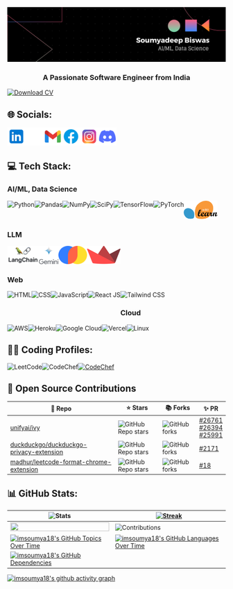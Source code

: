 <img src='assets/linkedIn_banner.png'>

<h3 align="center">A Passionate Software Engineer from India</h3>

<a href="https://drive.google.com/drive/folders/13TK5rRevTDf68PE0dT3lXg0O_8U1gcjA?usp=drive_link">
    <img src="https://img.shields.io/badge/Download%20CV-8A2BE2" alt="Download CV" width="200">
</a>

## 🌐 Socials:
 [<img align="left" src="assets/socials/linkedin.svg"  alt="LinkedIn"  height="42px">](https://linkedin.com/in/imsoumya18)
 [<img align="left" src="assets/socials/twitterx.svg"  alt="TwitterX"  height="42px">](https://twitter.com/imsoumya184)
 [<img align="left" src="assets/socials/gmail.svg"  alt="Gmail"  height="42px">](mailto:soumyadeep184@gmail.com)
 [<img align="left" src="assets/socials/facebook.svg"  alt="Facebook"  height="42px">](https://facebook.com/imsoumya18)
 [<img align="left" src="assets/socials/instagram.svg"  alt="Instagram"  height="42px">](https://instagram.com/b_soumya4)
 [<img src="assets/socials/discord.svg"  alt="Discord"  height="42px">](https://discordapp.com/users/832576008149794818)

## 💻 Tech Stack:
### AI/ML, Data Science
<img align="left" src="https://github.com/rahul-jha98/README_icons/blob/main/language_and_tools/square/python/python.svg"  alt="Python"  height="42px">
<img align="left" src="https://pandas.pydata.org/static/img/pandas_mark.svg"  alt="Pandas"  height="42px">
<img align="left" src="https://numpy.org/images/logo.svg"  alt="NumPy"  height="42px">
<img align="left" src="https://scipy.org/images/logo.svg"  alt="SciPy"  height="42px">
<img align="left" src="https://raw.githubusercontent.com/rahul-jha98/github_readme_icons/main/language_and_tools/square/tensorflow/tensorflow.svg"  alt="TensorFlow"  height="42px">
<img align="left" src="https://raw.githubusercontent.com/rahul-jha98/github_readme_icons/main/language_and_tools/square/pytorch/pytorch.svg"  alt="PyTorch"  height="42px">
<img src="https://github.com/scikit-learn/scikit-learn/blob/main/doc/logos/scikit-learn-logo-without-subtitle.svg"  alt="SciKit-Learn"  height="42px">

### LLM
<img align="left" src="assets/langchain.png"  alt="LangChain"  height="42px">
<img align="left" src="assets/gemini.png"  alt="Gemini"  height="42px">
<img align="left" src="assets/chromadb.png"  alt="ChromaDB"  height="42px">
<img src="assets/streamlit.png"  alt="Streamlit"  height="42px">

### Web
<img align="left" src="https://raw.githubusercontent.com/rahul-jha98/github_readme_icons/main/language_and_tools/square/html/html.svg"  alt="HTML"  height="42px">
<img align="left" src="https://raw.githubusercontent.com/rahul-jha98/github_readme_icons/main/language_and_tools/square/css/css.svg"  alt="CSS"  height="42px">
<img align="left" src="https://raw.githubusercontent.com/rahul-jha98/github_readme_icons/main/language_and_tools/square/javascript/javascript.svg"  alt="JavaScript"  height="42px">
<img align="left" src="https://raw.githubusercontent.com/rahul-jha98/github_readme_icons/main/language_and_tools/square/react/react.svg"  alt="React JS"  height="42px">
<img src="https://upload.wikimedia.org/wikipedia/commons/d/d5/Tailwind_CSS_Logo.svg"  alt="Tailwind CSS"  height="36px">

### Cloud
<img align="left" src="https://raw.githubusercontent.com/rahul-jha98/github_readme_icons/main/language_and_tools/square/aws/aws.svg"  alt="AWS"  height="42px">
<img align="left" src="https://upload.wikimedia.org/wikipedia/commons/e/ec/Heroku_logo.svg"  alt="Heroku"  height="42px">
<img align="left" src="https://raw.githubusercontent.com/rahul-jha98/github_readme_icons/main/language_and_tools/square/google-cloud/google-cloud.svg"  alt="Google Cloud"  height="42px">
<img align="left" src="https://img.shields.io/badge/vercel-%23000000.svg?style=flat&logo=vercel&logoColor=white"  alt="Vercel"  height="42px">
<img src="https://upload.wikimedia.org/wikipedia/commons/3/35/Tux.svg"  alt="Linux"  height="42px">

 ## 👨‍💻 Coding Profiles:
 [<img align="left" src="https://img.shields.io/badge/LeetCode-FFA116.svg?style=for-the-badge&logo=LeetCode&logoColor=white"  alt="LeetCode">](https://leetcode.com/imsoumya18)
 [<img align="left" src="https://img.shields.io/badge/CodeChef-5B4638.svg?style=for-the-badge&logo=CodeChef&logoColor=white"  alt="CodeChef">](https://www.codechef.com/users/rowan_atkinson)
 [<img src="https://img.shields.io/badge/Codeforces-1F8ACB.svg?style=for-the-badge&logo=Codeforces&logoColor=white"  alt="CodeChef">](https://codeforces.com/profile/imsoumya18)
 
## 🚀 Open Source Contributions

| 🎁 Repo | ⭐ Stars | 📚 Forks | ✨ PR |
| --- | --- | --- | --- |
| [unifyai/ivy](https://github.com/unifyai/ivy) | ![GitHub Repo stars](https://img.shields.io/github/stars/unifyai/ivy?style=flat) | ![GitHub forks](https://img.shields.io/github/forks/unifyai/ivy?style=flat) | [#26761](https://github.com/unifyai/ivy/pull/26761) <br> [#26394](https://github.com/unifyai/ivy/pull/26394) <br> [#25991](https://github.com/unifyai/ivy/pull/25991) |
| [duckduckgo/duckduckgo-privacy-extension](https://github.com/duckduckgo/duckduckgo-privacy-extension) | ![GitHub Repo stars](https://img.shields.io/github/stars/duckduckgo/duckduckgo-privacy-extension?style=flat) | ![GitHub forks](https://img.shields.io/github/forks/duckduckgo/duckduckgo-privacy-extension?style=flat) | [#2171](https://github.com/duckduckgo/duckduckgo-privacy-extension/pull/2171) |
| [madhur/leetcode-format-chrome-extension](https://github.com/madhur/leetcode-format-chrome-extension) | ![GitHub Repo stars](https://img.shields.io/github/stars/madhur/leetcode-format-chrome-extension?style=flat) | ![GitHub forks](https://img.shields.io/github/forks/madhur/leetcode-format-chrome-extension?style=flat) | [#18](https://github.com/madhur/leetcode-format-chrome-extension/pull/18) |

## 📊 GitHub Stats:
|![Stats](https://github-readme-stats.vercel.app/api?username=imsoumya18&theme=tokyonight&include_all_commits=true&show_icons=true&hide_border=false&count_private=true)|[![Streak](https://github-readme-streak-stats.herokuapp.com?user=imsoumya18&theme=tokyonight)](https://git.io/streak-stats)|
|--|--|
|<img src="https://github-readme-stats.vercel.app/api/top-langs/?username=imsoumya18&theme=tokyonight&hide_border=false&include_all_commits=true&count_private=true&layout=compact" width="100%" height="100%">|![Contributions](https://github-contributor-stats.vercel.app/api?username=imsoumya18&limit=5&theme=tokyonight&combine_all_yearly_contributions=true)|
| [![imsoumya18's GitHub Topics Over Time](https://stats.quine.sh/imsoumya18/topics-over-time?theme=dark)](https://quine.sh?utm_source=widgets&utm_campaign=imsoumya18) | [![imsoumya18's GitHub Languages Over Time](https://stats.quine.sh/imsoumya18/languages-over-time?theme=dark)](https://quine.sh?utm_source=widgets&utm_campaign=imsoumya18) |
| [![imsoumya18's GitHub Dependencies](https://stats.quine.sh/imsoumya18/dependencies?theme=dark)](https://quine.sh?utm_source=widgets&utm_campaign=imsoumya18) |  |

[![imsoumya18's github activity graph](https://github-readme-activity-graph.vercel.app/graph?username=imsoumya18&bg_color=1a1b27&color=38bdae&line=70a5fd&point=a8005a&area=true&hide_border=false)](https://github.com/ashutosh00710/github-readme-activity-graph)
